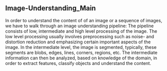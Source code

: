 ## Image-Understanding_Main

In order to understand the content of of an image or a sequence of images, we have to walk through an image understanding pipeline: The pipeline consists of 
low, intermediate and high level processing of the image.  The low level processing usually involves preprocessing such as noise- and distortion reduction and 
emphasizing  certain important aspects of the image. In the intermediate level, the image is segmented, typically, these segments are blobs, edges, lines, corners,
regions, etc.   The intermediate  information can then be analyzed, based on knowledge of the domain, in order to extract features, classify objects and understand the content. 
